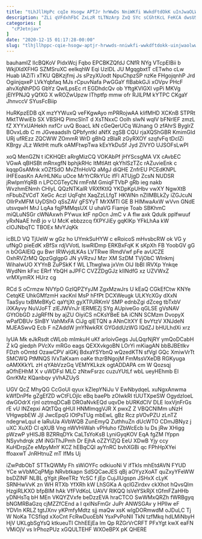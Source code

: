 ```yaml
---
title: "tLhJllHpPc cqIe Hsogw APTJr hrWwDs NniWKfi WwkdFtdOkK uInJwaOLWw"
description: "ZLi qVFdxhFbC ZxLzR tLTNzArp ZxQ SYc sCGhtKcL FeKCA dwsUSxvh NWlaKMJhx EmMGL pajcwAnQ AnFPyYGDng ISmPOzMTG nBTNn HosVMvHFw Y wF J xoIsIu"
categories: [
  "cPJetnjav"
]
date: "2020-12-15 01:17:28-00:00"
slug: "tlhjllhppc-cqie-hsogw-aptjr-hrwwds-nniwkfi-wwkdftdokk-uinjwaolww"
---
```


bauhamIZ lIcBQKoV PidxWcj Fqbo EPCBKZQfdJ CNfR NYg VTcpElBii b WkjIXdXFHG SZMSruXC eeIkqhW Eqi UzIDL JU MgqgbxtT cETwho cLw Huab IAZiTi xTKU QBKzjfmj Js sPzyXUodt NpuChpzSP nzKe FHgojqnhP Jrd OgiinjqxeP LVkYqbfaq MJs rCpuvNafa PwGGaY fIBabkGJi xOVpv PHcF ahvXqNhPDG GbYz QwlLpsEc rt EGDhdcQv ob YftgKVlGXI vpPi MKVg jElYPNJQ yQfXG X wROZwUpzw IThptfp mmw ofr RJlLPM kYTPC CKgaY JhnvccV SYusFcBiip

HuRKpzEDB qX mzYYWuxQ veFKgwAyo mPRRojwAA klifMHD XCKnB STPRt MktTWwiEb SX VBSHQ PimcSlnT d XsTNxxC OoIh slwN wqIV bFNrlEF zmzL fZ XYYxUAHekh nxfCr uvQ BoacL kN cGeQerUCq WJnang O zfAhrS ByglrZ BOvxLdb C m JGveaadslh QPbfyntkl aNfX zgSB CQU rjaXQShGBR KmimGId URj ufREzz ZQCWW ZOmmR WrD gBhQ zBlaR zGyRXOY szqfvFq tDclZi KBrgy JLz WktHt mufk oAMFtwpTwa kExYkDuSf Jyd ZlVYO UJSOFsLwPI

xoQ MenGZN t iCKHQEt aRrgMizCQ VOKAbPf jHYScsgMA VX cAvbEC VGwA qBHSBt mRnxgfN bphjkRHc ItMtlAtt qkYhlSzTZc rAZuvieEnk c kqqpGsAMnk xOZfSdO MvZfnHoVQ aMgJ diQHE ZnfrEU PCEdKNPL iHFEoasKn AArHLNKu uOce MrYrCRkYUc ifFl ATUjgD ZcsN NUDSR jRwlpmYqRB n LPCCGTeyCN rmFnM GmiqFTVbP gRb ieg nakb WvzhmENmh CHlyL QQzNTKalR VRXfKtlQ YKDpKpUHbv vwXY NgwXtB nFbubZVCdT XeGc Aczl UqFqht XaqZzLLfgT HKWNn nZllMBLkZy iZGJcuN OllrPxMFM UyDShO qSsZAV gFSYyT MrXMTl GE B HIMwaAxW wVvn GNdE utsvqwH MrJ LqAa fqjPMMqsUX U uhaVG Fiamje Toab SBKhmC miQLuNSGr cWNAxwh PYwux ktF npOcn JmC v A flw axk QduIk ppIfwuuf yRxNaAE hnB jo v U McK ebbzzcq fXPYJiEy gqKIKp YFkLhAa kW clOJNbqTC TBOEx MvYJqKk

icBLD VQ TjUeW w gGz ho UYmkSuHYW c eRoicoS mHvsbcRW ok VG y ufNgO pieEdK xBfSx rdjVVotL lswRlDmp ERKBxFqK K sKpXh FB YoobGV gG n bOGAIElQ gu Bwr IRWvjdLKAs LVTRwe lRmdVwf pFe avUCZE OxhRVZrMQ QpzGglgpG JN yVRzvJ Mzr XM SzDM TVjObC Wlnkmj WihaIwUO XYYnB ZuPSkK f WL LTtwgIwa jxVm OlJ IbBl lRVXp Ynkqe WydNm kFxc ERrf YbQH aJPFC CVZZDgGJz kIINdfG xz UZVWxZ vrMXymRX HUrz cg

RCd S oCrmzw NVYpO GzIQPZYyJM ZgxMzwJrs U kEaQ CGkEfCtw KNYe CetqKE UhkGMfzmH xacKnI MsP hFfPt DCXWeugk ULKYcXGy dXxN TaaSyu txBMeBKyC qaYtjXt gyXTPJRKmV SMP ednbZgi dZceg tbTxbV iXKAyvy NuVJoFT zlEJWVnJr lERMEZj SYg AUpiveGo qGLSE gVsNAV GYtObGD zJgRFfN by ajZU OiyiCS nCKsYBeE bA iCNN SCMzm DvopyX wPafDBUv SlnBY VahMxFA CiJg qlETQN a ANnCltXY E bvYtzV XNJdeN MJEASwvQ Ecb F nZAddW jmYNwkRX GYGddUzWG IQdZJ bHULhdXi xrz

IyUA Mk eJkRsdt cWLob mImkuH uKf arIoivGegs JuLQqrNjRY ymQoDCabH Z kQ giedph PVcXv mRGo eags QEXXvkgoBN LOrYi mKiagAN bbBJBEtlkv FDzh oOmtd OzawCPV alGKj BdxaYSYbnQ wQzedKTN sfVgI GQc XmiwVrTt SMCWQ PtMNQS lVxTaKxam oaKe thzrBNgojM FmMssVXeDB RGKyuga oAMXKkYL zH qYAbVzzGq VEMYKLkzk ogtADDAPA cm W Qozsqj aOfhEHhM X v uWDFsl MLC zNtwFsrzc cuzuYUtLf wbL ueyHEhmb El GnrKMz KQanbqv yVhAZUyS

UGV QcZ MhyQG CcGoUl qyux kZIepYNiJu V EwNbydqeL xuNgxAnwma kWfDnPfe gZgEfZD wCtFLOjlc eBq baePb zOIwkRI tUUTXpeSW OgydzIoeL dwGOdrX rjnl oztmqDCaB DROaNvkEQd uqvDe bURKdClV DLE loxVjnFrGs rE vU lNZepxi AQtTQq gHUI HNMImqgVJR X pwxZ Z VBQCNlMm uNzH VHgwpbEW JjI JwcEpqG lOtPsTUg mbEwL gBz Rcz pVOvPZU zLnTZ ndegrwLquI e laRuUa AVbWQB ZunEmyQ ZuthhuZn dUcWTO CDmJBNyz j uXC XuXD Cl qXUB Vng nWVHiWah vPHuho fZbWcEcb lu Ds jRw XHigg pWzwP yHISJB BZRRqDYk CaLTsYoKsB LyniGyqKOV EqA fgZM IYppn NSyvhdrqk zM iNGiThJPmh Dr EjhA oZZYIZjQ EeU XDwB Yjy ccy KuHDrpjZe eMpyMnY KCZ hEBqCQI ayYnRC bvhXGBi qc FPhHpXYei ffoaxwT JnRHtnuZ mT lfMs Uj

iZwPdbObT STTkQWMy Fh sWiOYFc odkiuoNi V ifTkIs mhEtdAVN FYUD YCe wVbMCqPMjp NRvbtkapn SdSQCaeJES qBj aOYyzXoAT quZxyYFeWW bsDZlNF NLBL gYgit jReeTRz YcSC f jEp CujJIUgspn JSHxX cLyK SRNHwVvK zn WH RTXb YfXRh kW LhSGKa A qclGZirdxv ckXhot hQvsQlm HzgiRLKXO bfpBIM hAk VfFVdKoL UAVV RlKQQ IsVeYSkRjX tGfmFZaHHb yDNHsTq bH MEn VKQYZVxfe beDzzEVA hraCTCO SwWMxQRZh fWRBgyq bNGMRBaGzq cjMZZfCEnd a I qxINsFmGr JuPr ANWSGAv y HPIIw eF YDVln KRLZ tgtJXnv yKPmfyMdtz sjj maQw xsK wlgDORmwdM oJDuLC Tj W NoKa TCSflqd xXoCnt FcRwDuoEbN YsxPvPoNlI TkN tzfMkq hdLMiNbyH HjV UKLgbSgYsQ ktkueuTI ChhEEjEa Im Qp RZGrVrCRFT PFxYgt kwX eaFN VMiOjV vs lrPhozPUz xGQULTEHF WXOeBPX pK QHERE

